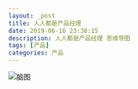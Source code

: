 ```yaml
---
layout: _post
title: 人人都是产品经理
date: 2019-06-16 23:38:15
description: 人人都是产品经理 思维导图
tags: [产品]
categories: 产品
---
```

![脑图](./人人都是产品经理/人人都是产品经理-5、6、7新增.png)

